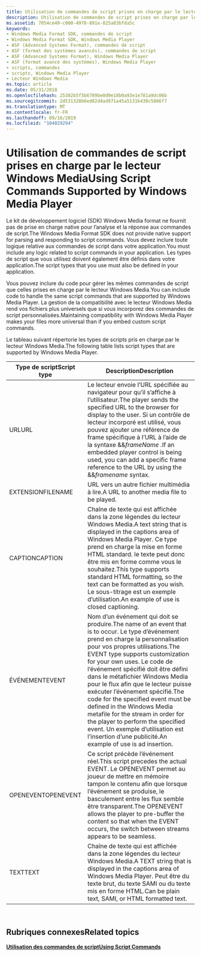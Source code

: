 ```yaml
---
title: Utilisation de commandes de script prises en charge par le lecteur Windows Media
description: Utilisation de commandes de script prises en charge par le lecteur Windows Media
ms.assetid: 7054ce49-c000-4978-891e-825a83bfda5c
keywords:
- Windows Media Format SDK, commandes de script
- Windows Media Format SDK, Windows Media Player
- ASF (Advanced Systems Format), commandes de script
- ASF (format des systèmes avancés), commandes de script
- ASF (Advanced Systems Format), Windows Media Player
- ASF (format avancé des systèmes), Windows Media Player
- scripts, commandes
- scripts, Windows Media Player
- Lecteur Windows Media
ms.topic: article
ms.date: 05/31/2018
ms.openlocfilehash: 25302b5f5b6789be0d9e18b0a93e1e781a9dc06b
ms.sourcegitcommit: 2d531328b6ed82d4ad971a45a5131b430c5866f7
ms.translationtype: MT
ms.contentlocale: fr-FR
ms.lasthandoff: 09/16/2019
ms.locfileid: "104029294"
---
```

# <a name="using-script-commands-supported-by-windows-media-player"></a><span data-ttu-id="b66d7-112">Utilisation de commandes de script prises en charge par le lecteur Windows Media</span><span class="sxs-lookup"><span data-stu-id="b66d7-112">Using Script Commands Supported by Windows Media Player</span></span>

<span data-ttu-id="b66d7-113">Le kit de développement logiciel (SDK) Windows Media format ne fournit pas de prise en charge native pour l’analyse et la réponse aux commandes de script.</span><span class="sxs-lookup"><span data-stu-id="b66d7-113">The Windows Media Format SDK does not provide native support for parsing and responding to script commands.</span></span> <span data-ttu-id="b66d7-114">Vous devez inclure toute logique relative aux commandes de script dans votre application.</span><span class="sxs-lookup"><span data-stu-id="b66d7-114">You must include any logic related to script commands in your application.</span></span> <span data-ttu-id="b66d7-115">Les types de script que vous utilisez doivent également être définis dans votre application.</span><span class="sxs-lookup"><span data-stu-id="b66d7-115">The script types that you use must also be defined in your application.</span></span>

<span data-ttu-id="b66d7-116">Vous pouvez inclure du code pour gérer les mêmes commandes de script que celles prises en charge par le lecteur Windows Media.</span><span class="sxs-lookup"><span data-stu-id="b66d7-116">You can include code to handle the same script commands that are supported by Windows Media Player.</span></span> <span data-ttu-id="b66d7-117">La gestion de la compatibilité avec le lecteur Windows Media rend vos fichiers plus universels que si vous incorporez des commandes de script personnalisées.</span><span class="sxs-lookup"><span data-stu-id="b66d7-117">Maintaining compatibility with Windows Media Player makes your files more universal than if you embed custom script commands.</span></span>

<span data-ttu-id="b66d7-118">Le tableau suivant répertorie les types de scripts pris en charge par le lecteur Windows Media.</span><span class="sxs-lookup"><span data-stu-id="b66d7-118">The following table lists script types that are supported by Windows Media Player.</span></span>



| <span data-ttu-id="b66d7-119">Type de script</span><span class="sxs-lookup"><span data-stu-id="b66d7-119">Script type</span></span> | <span data-ttu-id="b66d7-120">Description</span><span class="sxs-lookup"><span data-stu-id="b66d7-120">Description</span></span>                                                                                                                                                                                                                                                                              |
|-------------|------------------------------------------------------------------------------------------------------------------------------------------------------------------------------------------------------------------------------------------------------------------------------------------|
| <span data-ttu-id="b66d7-121">URL</span><span class="sxs-lookup"><span data-stu-id="b66d7-121">URL</span></span>         | <span data-ttu-id="b66d7-122">Le lecteur envoie l’URL spécifiée au navigateur pour qu’il s’affiche à l’utilisateur.</span><span class="sxs-lookup"><span data-stu-id="b66d7-122">The player sends the specified URL to the browser for display to the user.</span></span> <span data-ttu-id="b66d7-123">Si un contrôle de lecteur incorporé est utilisé, vous pouvez ajouter une référence de frame spécifique à l’URL à l’aide de la syntaxe &&*frameName* .</span><span class="sxs-lookup"><span data-stu-id="b66d7-123">If an embedded player control is being used, you can add a specific frame reference to the URL by using the &&*framename* syntax.</span></span>                                                                             |
| <span data-ttu-id="b66d7-124">EXTENSION</span><span class="sxs-lookup"><span data-stu-id="b66d7-124">FILENAME</span></span>    | <span data-ttu-id="b66d7-125">URL vers un autre fichier multimédia à lire.</span><span class="sxs-lookup"><span data-stu-id="b66d7-125">A URL to another media file to be played.</span></span>                                                                                                                                                                                                                                                |
| <span data-ttu-id="b66d7-126">CAPTION</span><span class="sxs-lookup"><span data-stu-id="b66d7-126">CAPTION</span></span>     | <span data-ttu-id="b66d7-127">Chaîne de texte qui est affichée dans la zone légendes du lecteur Windows Media.</span><span class="sxs-lookup"><span data-stu-id="b66d7-127">A text string that is displayed in the captions area of Windows Media Player.</span></span> <span data-ttu-id="b66d7-128">Ce type prend en charge la mise en forme HTML standard. le texte peut donc être mis en forme comme vous le souhaitez.</span><span class="sxs-lookup"><span data-stu-id="b66d7-128">This type supports standard HTML formatting, so the text can be formatted as you wish.</span></span> <span data-ttu-id="b66d7-129">Le sous-titrage est un exemple d’utilisation.</span><span class="sxs-lookup"><span data-stu-id="b66d7-129">An example of use is closed captioning.</span></span>                                                                             |
| <span data-ttu-id="b66d7-130">ÉVÉNEMENT</span><span class="sxs-lookup"><span data-stu-id="b66d7-130">EVENT</span></span>       | <span data-ttu-id="b66d7-131">Nom d’un événement qui doit se produire.</span><span class="sxs-lookup"><span data-stu-id="b66d7-131">The name of an event that is to occur.</span></span> <span data-ttu-id="b66d7-132">Le type d’événement prend en charge la personnalisation pour vos propres utilisations.</span><span class="sxs-lookup"><span data-stu-id="b66d7-132">The EVENT type supports customization for your own uses.</span></span> <span data-ttu-id="b66d7-133">Le code de l’événement spécifié doit être défini dans le métafichier Windows Media pour le flux afin que le lecteur puisse exécuter l’événement spécifié.</span><span class="sxs-lookup"><span data-stu-id="b66d7-133">The code for the specified event must be defined in the Windows Media metafile for the stream in order for the player to perform the specified event.</span></span> <span data-ttu-id="b66d7-134">Un exemple d’utilisation est l’insertion d’une publicité.</span><span class="sxs-lookup"><span data-stu-id="b66d7-134">An example of use is ad insertion.</span></span> |
| <span data-ttu-id="b66d7-135">OPENEVENT</span><span class="sxs-lookup"><span data-stu-id="b66d7-135">OPENEVENT</span></span>   | <span data-ttu-id="b66d7-136">Ce script précède l’événement réel.</span><span class="sxs-lookup"><span data-stu-id="b66d7-136">This script precedes the actual EVENT.</span></span> <span data-ttu-id="b66d7-137">Le OPENEVENT permet au joueur de mettre en mémoire tampon le contenu afin que lorsque l’événement se produise, le basculement entre les flux semble être transparent.</span><span class="sxs-lookup"><span data-stu-id="b66d7-137">The OPENEVENT allows the player to pre-buffer the content so that when the EVENT occurs, the switch between streams appears to be seamless.</span></span>                                                                                                       |
| <span data-ttu-id="b66d7-138">TEXT</span><span class="sxs-lookup"><span data-stu-id="b66d7-138">TEXT</span></span>        | <span data-ttu-id="b66d7-139">Chaîne de texte qui est affichée dans la zone légendes du lecteur Windows Media.</span><span class="sxs-lookup"><span data-stu-id="b66d7-139">A TEXT string that is displayed in the captions area of Windows Media Player.</span></span> <span data-ttu-id="b66d7-140">Peut être du texte brut, du texte SAMI ou du texte mis en forme HTML.</span><span class="sxs-lookup"><span data-stu-id="b66d7-140">Can be plain text, SAMI, or HTML formatted text.</span></span>                                                                                                                                                           |



 

## <a name="related-topics"></a><span data-ttu-id="b66d7-141">Rubriques connexes</span><span class="sxs-lookup"><span data-stu-id="b66d7-141">Related topics</span></span>

<dl> <dt>

[<span data-ttu-id="b66d7-142">**Utilisation des commandes de script**</span><span class="sxs-lookup"><span data-stu-id="b66d7-142">**Using Script Commands**</span></span>](using-script-commands.md)
</dt> </dl>

 

 





